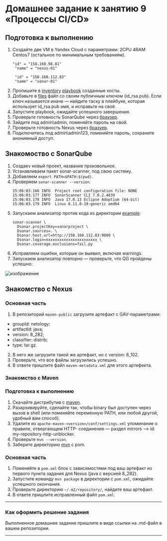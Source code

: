 # Домашнее задание к занятию 9 «Процессы CI/CD»

## Подготовка к выполнению

1. Создайте две VM в Yandex Cloud с параметрами: 2CPU 4RAM Centos7 (остальное по минимальным требованиям).
   ```
   "id" = "158.160.98.81"
    "name" = "nexus-01"

    "id" = "158.160.112.83"
    "name" = "sonar-01"
   ```
2. Пропишите в [inventory](./infrastructure/inventory/cicd/hosts.yml) [playbook](./infrastructure/site.yml) созданные хосты.
3. Добавьте в [files](./infrastructure/files/) файл со своим публичным ключом (id_rsa.pub). Если ключ называется иначе — найдите таску в плейбуке, которая использует id_rsa.pub имя, и исправьте на своё.
4. Запустите playbook, ожидайте успешного завершения.
5. Проверьте готовность SonarQube через [браузер](http://localhost:9000).
6. Зайдите под admin\admin, поменяйте пароль на свой.
7. Проверьте готовность Nexus через [бразуер](http://localhost:8081).
8. Подключитесь под admin\admin123, поменяйте пароль, сохраните анонимный доступ.

## Знакомоство с SonarQube

1. Создаеv новый проект, название произвольное.
2. Устанавливаем пакет sonar-scanner, под свою систему.
3. Добавляем ```export PATH=$PATH:$(pwd)```.
4. Проверяем `sonar-scanner --version`.
   ```
   15:06:03.166 INFO  Project root configuration file: NONE
   15:06:03.177 INFO  SonarScanner CLI 7.0.2.4839
   15:06:03.178 INFO  Java 17.0.13 Eclipse Adoptium (64-bit)
   15:06:03.179 INFO  Linux 6.11.0-19-generic amd64
   ```
5. Запускаем анализатор против кода из директории [example](./example):
   ```
   sonar-scanner \
     Dsonar.projectKey=sonarproject \
     Dsonar.sources=. \
     Dsonar.host.url=http://158.160.112.83:9000 \
     Dsonar.login=xxxxxxxxxxxxxxxxxxxxxxx \
     Dsonar.coverage.exclusions=fail.py
   ```
7. Исправляем ошибки, которые он выявил, включая warnings.
8. Запускаем анализатор повторно — проверьте, что QG пройдены успешно:

![изображение](https://github.com/user-attachments/assets/fd91d03f-9ecf-4f39-ac12-2915ac16ee0e)


## Знакомство с Nexus

### Основная часть

1. В репозиторий `maven-public` загрузите артефакт с GAV-параметрами:

 *    groupId: netology;
 *    artifactId: java;
 *    version: 8_282;
 *    classifier: distrib;
 *    type: tar.gz.
   
2. В него же загрузите такой же артефакт, но с version: 8_102.
3. Проверьте, что все файлы загрузились успешно.
4. В ответе пришлите файл `maven-metadata.xml` для этого артефекта.

### Знакомство с Maven

### Подготовка к выполнению

1. Скачайте дистрибутив с [maven](https://maven.apache.org/download.cgi).
2. Разархивируйте, сделайте так, чтобы binary был доступен через вызов в shell (или поменяйте переменную PATH, или любой другой, удобный вам способ).
3. Удалите из `apache-maven-<version>/conf/settings.xml` упоминание о правиле, отвергающем HTTP- соединение — раздел mirrors —> id: my-repository-http-unblocker.
4. Проверьте `mvn --version`.
5. Заберите директорию [mvn](./mvn) с pom.

### Основная часть

1. Поменяйте в `pom.xml` блок с зависимостями под ваш артефакт из первого пункта задания для Nexus (java с версией 8_282).
2. Запустите команду `mvn package` в директории с `pom.xml`, ожидайте успешного окончания.
3. Проверьте директорию `~/.m2/repository/`, найдите ваш артефакт.
4. В ответе пришлите исправленный файл `pom.xml`.

---

### Как оформить решение задания

Выполненное домашнее задание пришлите в виде ссылки на .md-файл в вашем репозитории.

---
